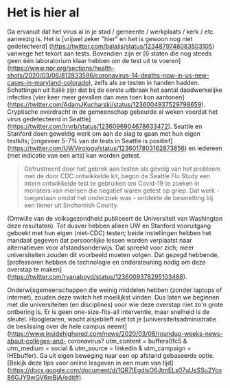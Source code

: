 # Het is hier al

Ga ervanuit dat het virus al in je stad / gemeente / werkplaats / kerk / etc. aanwezig is. Het is [vrijwel zeker "hier" en het is gewoon nog niet gedetecteerd] (https://twitter.com/balajis/status/1234879748083503105) vanwege het tekort aan tests. Bovendien zijn er [6 staten die nog steeds geen één laboratorium klaar hebben om de test uit te voeren] (https://www.npr.org/sections/health-shots/2020/03/06/812833596/coronavirus-14-deaths-now-in-us-new-cases-in-maryland-colorado), zelfs als ze testen in handen hadden. Schattingen uit Italië zijn dat bij de eerste uitbraak het aantal daadwerkelijke infecties [vier keer meer gevallen dan men toen kon aantonen] (https://twitter.com/AdamJKucharski/status/1236004937529798659). 
Cryptische overdracht in de gemeenschap gebeurde al weken voordat het virus gedetecteerd in Seattle] (https://twitter.com/trvrb/status/1236096904678633472). Seattle en Stanford doen geweldig werk om aan de slag te gaan met hun eigen testkits; [ongeveer 5-7% van de tests in Seattle is positief] (https://twitter.com/UWVirology/status/1236017803162873856) en 
 iedereen (met indicatie van een arts) kan worden getest. 

 > Gefrustreerd door het gebrek aan testen als gevolg van het probleem met de door CDC ontwikkelde kit, begon de Seattle Flu Study een intern ontwikkelde test te gebruiken om Covid-19 te zoeken in monsters van mensen die negatief waren getest op griep. Dat werk - toegestaan omdat het onderzoek was - ontdekte de besmetting bij een tiener uit Snohomish County. 

 (Omwille van de volksgezondheid publiceert de Universiteit van Washington deze resultaten). Tot dusver hebben alleen UW en Stanford vooruitgang geboekt 
 met hun eigen (niet-CDC) testen; beide instellingen hebben het mandaat gegeven dat persoonlijke lessen worden verplaatst naar alternatieven voor afstandsonderwijs. 
 Dat spreekt voor zich; meer universiteiten zouden dit voorbeeld moeten volgen. Dat gezegd hebbende, [professoren hebben de technologie en ondersteuning nodig om deze overstap te maken] (https://twitter.com/ryanaboyd/status/1236009378295103488). 

Onderwijsgemeenschappen die weinig middelen hebben (zonder laptops of internet), zouden deze switch het moeilijkst vinden. Dus laten we beginnen 
 met die universiteiten (en disciplines) voor wie deze overstap niet zo'n grote ontbering is. Er is geen one-size-fits-all interventie, maar snelheid is de sleutel. Hoogleraren, wacht alsjeblieft niet tot je [universiteitsadministratie de beslissing over de hele campus neemt] (https://www.insidehighered.com/news/2020/03/06/roundup-weeks-news-about-colleges-and- coronavirus? utm_content = buffera0fc5 & utm_medium = social & utm_source = linkedin & utm_campaign = IHEbuffer). Ga uit eigen beweging naar een op afstand gebaseerde optie. [Bekijk deze tips voor online lesgeven in een mum van tijd] (https://docs.google.com/document/d/1QR7IEgdisO6JtmELs07uUsSSu2Yox86GJY9wGV6mBjA/edit#). 
